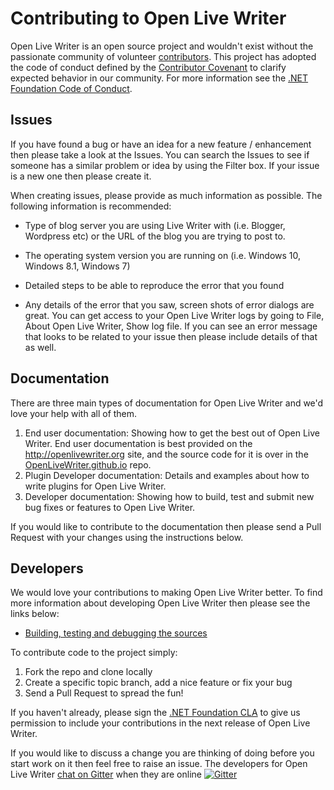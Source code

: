 # Contributing to Open Live Writer
Open Live Writer is an open source project and wouldn't exist without the passionate community of volunteer
[contributors](https://github.com/OpenLiveWriter/OpenLiveWriter/graphs/contributors).
This project has adopted the code of conduct defined by the [Contributor Covenant](http://contributor-covenant.org/)
to clarify expected behavior in our community. 
For more information see the [.NET Foundation Code of Conduct](http://www.dotnetfoundation.org/code-of-conduct).

## Issues
If you have found a bug or have an idea for a new feature / enhancement then please take
a look at the Issues. You can search the Issues to see if someone has a similar problem
or idea by using the Filter box. If your issue is a new one then please create it.

When creating issues, please provide as much information as possible.  The following 
information is recommended:

 - Type of blog server you are using Live Writer with (i.e. Blogger, Wordpress etc) or
   the URL of the blog you are trying to post to.
   
 - The operating system version you are running on (i.e. Windows 10, Windows 8.1, Windows 7)
 
 - Detailed steps to be able to reproduce the error that you found
 
 - Any details of the error that you saw, screen shots of error dialogs are great. You can get
   access to your Open Live Writer logs by going to File, About Open Live Writer, Show log file.
   If you can see an error message that looks to be related to your issue then please include
   details of that as well.

## Documentation
There are three main types of documentation for Open Live Writer and we'd love your help with
all of them.
 1. End user documentation: Showing how to get the best out of Open Live Writer. End user
    documentation is best provided on the http://openlivewriter.org site, and the source
    code for it is over in the [OpenLiveWriter.github.io](https://github.com/OpenLiveWriter/OpenLiveWriter.Github.io) repo.
 2. Plugin Developer documentation: Details and examples about how to write plugins for 
    Open Live Writer.
 3. Developer documentation: Showing how to build, test and submit new bug fixes or features to
    Open Live Writer.

If you would like to contribute to the documentation then please send a Pull Request with your changes
using the instructions below. 
 
## Developers
We would love your contributions to making Open Live Writer better. To find more information
about developing Open Live Writer then please see the links below:

* [Building, testing and debugging the sources](https://github.com/OpenLiveWriter/OpenLiveWriter/wiki/Building,-Testing,-and-Debugging)

To contribute code to the project simply:
  1. Fork the repo and clone locally
  2. Create a specific topic branch, add a nice feature or fix your bug
  3. Send a Pull Request to spread the fun!

If you haven't already, please sign the [.NET Foundation CLA](http://cla2.dotnetfoundation.org) to give us 
permission to include your contributions in the next release of Open Live Writer.

If you would like to discuss a change you are thinking of doing before you start work on it then feel free to raise an
issue. The developers for Open Live Writer [chat on Gitter](https://gitter.im/OpenLiveWriter/OpenLiveWriter?utm_source=badge&utm_medium=badge&utm_campaign=pr-badge) when they are online 
[![Gitter](https://badges.gitter.im/Join%20Chat.svg)](https://gitter.im/OpenLiveWriter/OpenLiveWriter?utm_source=badge&utm_medium=badge&utm_campaign=pr-badge)
